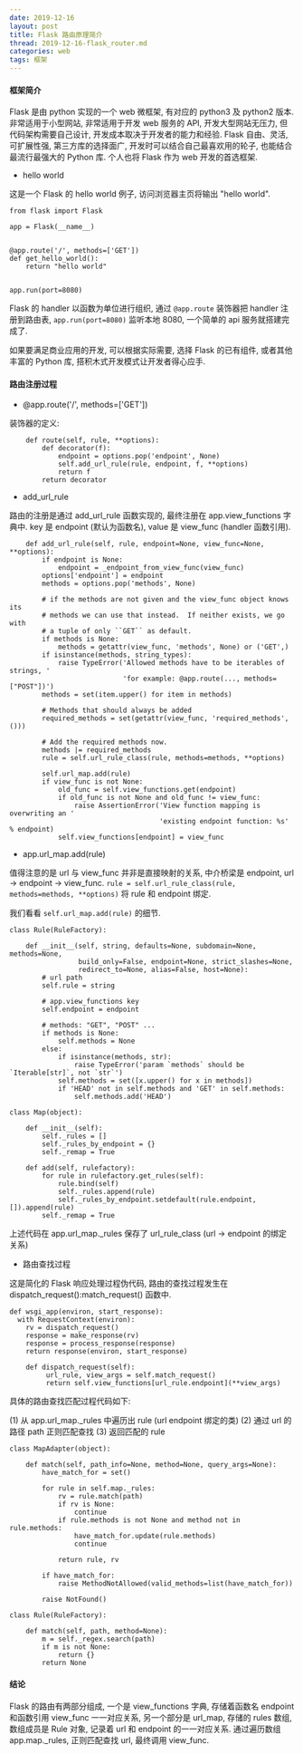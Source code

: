 ```yaml
---
date: 2019-12-16
layout: post
title: Flask 路由原理简介
thread: 2019-12-16-flask_router.md
categories: web
tags: 框架
---
```



#### 框架简介

Flask 是由 python 实现的一个 web 微框架, 有对应的 python3 及 python2 版本.
非常适用于小型网站, 非常适用于开发 web 服务的 API, 
开发大型网站无压力, 但代码架构需要自己设计, 开发成本取决于开发者的能力和经验.
Flask 自由、灵活, 可扩展性强, 第三方库的选择面广, 开发时可以结合自己最喜欢用的轮子, 也能结合最流行最强大的 Python 库.
个人也将 Flask 作为 web 开发的首选框架.


- hello world

这是一个 Flask 的 hello world 例子, 访问浏览器主页将输出 "hello world".

```
from flask import Flask

app = Flask(__name__)


@app.route('/', methods=['GET'])
def get_hello_world():
    return "hello world"


app.run(port=8080)
```

Flask 的 handler 以函数为单位进行组织, 通过 `@app.route` 装饰器把 handler 注册到路由表, `app.run(port=8080)` 监听本地 8080,
一个简单的 api 服务就搭建完成了.

如果要满足商业应用的开发, 可以根据实际需要, 选择 Flask 的已有组件, 或者其他丰富的 Python 库, 搭积木式开发模式让开发者得心应手.


#### 路由注册过程

- @app.route('/', methods=['GET'])

装饰器的定义:

```
    def route(self, rule, **options):
        def decorator(f):
            endpoint = options.pop('endpoint', None)
            self.add_url_rule(rule, endpoint, f, **options)
            return f
        return decorator
```

- add_url_rule

路由的注册是通过 add_url_rule 函数实现的, 最终注册在 app.view_functions 字典中. 
key 是 endpoint (默认为函数名), value 是 view_func (handler 函数引用).


```
    def add_url_rule(self, rule, endpoint=None, view_func=None, **options):
        if endpoint is None:
            endpoint = _endpoint_from_view_func(view_func)
        options['endpoint'] = endpoint
        methods = options.pop('methods', None)

        # if the methods are not given and the view_func object knows its
        # methods we can use that instead.  If neither exists, we go with
        # a tuple of only ``GET`` as default.
        if methods is None:
            methods = getattr(view_func, 'methods', None) or ('GET',)
        if isinstance(methods, string_types):
            raise TypeError('Allowed methods have to be iterables of strings, '
                            'for example: @app.route(..., methods=["POST"])')
        methods = set(item.upper() for item in methods)

        # Methods that should always be added
        required_methods = set(getattr(view_func, 'required_methods', ()))

        # Add the required methods now.
        methods |= required_methods
        rule = self.url_rule_class(rule, methods=methods, **options)

        self.url_map.add(rule)
        if view_func is not None:
            old_func = self.view_functions.get(endpoint)
            if old_func is not None and old_func != view_func:
                raise AssertionError('View function mapping is overwriting an '
                                     'existing endpoint function: %s' % endpoint)
            self.view_functions[endpoint] = view_func
```


- app.url_map.add(rule)

值得注意的是 url 与 view_func 并非是直接映射的关系, 中介桥梁是 endpoint, url -> endpoint -> view_func.
`rule = self.url_rule_class(rule, methods=methods, **options)` 将 rule 和 endpoint 绑定.

我们看看 `self.url_map.add(rule)` 的细节.


```
class Rule(RuleFactory):

    def __init__(self, string, defaults=None, subdomain=None, methods=None,
                 build_only=False, endpoint=None, strict_slashes=None,
                 redirect_to=None, alias=False, host=None):
        # url path
        self.rule = string
        
        # app.view_functions key
        self.endpoint = endpoint
        
        # methods: "GET", "POST" ...
        if methods is None: 
            self.methods = None
        else:
            if isinstance(methods, str):
                raise TypeError('param `methods` should be `Iterable[str]`, not `str`')
            self.methods = set([x.upper() for x in methods])
            if 'HEAD' not in self.methods and 'GET' in self.methods:
                self.methods.add('HEAD')
``` 

```
class Map(object):

    def __init__(self):
        self._rules = []
        self._rules_by_endpoint = {}
        self._remap = True

    def add(self, rulefactory):
        for rule in rulefactory.get_rules(self):
            rule.bind(self)
            self._rules.append(rule)
            self._rules_by_endpoint.setdefault(rule.endpoint, []).append(rule)
        self._remap = True
```

上述代码在 app.url_map._rules 保存了 url_rule_class (url -> endpoint 的绑定关系)


- 路由查找过程

这是简化的 Flask 响应处理过程伪代码, 路由的查找过程发生在 dispatch_request():match_request() 函数中.

```
def wsgi_app(environ, start_response):
  with RequestContext(environ):
    rv = dispatch_request()
    response = make_response(rv)
    response = process_response(response)
    return response(environ, start_response)    
```

```
    def dispatch_request(self):
         url_rule, view_args = self.match_request()
         return self.view_functions[url_rule.endpoint](**view_args)
```


具体的路由查找匹配过程代码如下:

(1) 从 app.url_map._rules 中遍历出 rule (url endpoint 绑定的类)
(2) 通过 url 的路径 path 正则匹配查找
(3) 返回匹配的 rule

```
class MapAdapter(object):

    def match(self, path_info=None, method=None, query_args=None):
        have_match_for = set()

        for rule in self.map._rules:
            rv = rule.match(path)
            if rv is None:
                continue
            if rule.methods is not None and method not in rule.methods:
                have_match_for.update(rule.methods)
                continue

            return rule, rv

        if have_match_for:
            raise MethodNotAllowed(valid_methods=list(have_match_for))

        raise NotFound()
```

```
class Rule(RuleFactory):

    def match(self, path, method=None):
        m = self._regex.search(path)
        if m is not None:
            return {}
        return None
```


#### 结论

Flask 的路由有两部分组成, 一个是 view_functions 字典, 存储着函数名 endpoint 和函数引用 view_func 一一对应关系, 
另一个部分是 url_map, 存储的 rules 数组, 数组成员是 Rule 对象, 记录着 url 和 endpoint 的一一对应关系.
通过遍历数组 app.map._rules, 正则匹配查找 url, 最终调用 view_func.
